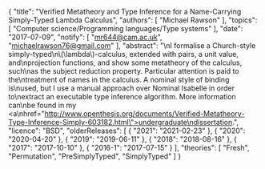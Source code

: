 {
    "title": "Verified Metatheory and Type Inference for a Name-Carrying Simply-Typed Lambda Calculus",
    "authors": [
        "Michael Rawson"
    ],
    "topics": [
        "Computer science/Programming languages/Type systems"
    ],
    "date": "2017-07-09",
    "notify": [
        "mr644@cam.ac.uk",
        "michaelrawson76@gmail.com"
    ],
    "abstract": "\nI formalise a Church-style simply-typed\n\\(\\lambda\\)-calculus, extended with pairs, a unit value, and\nprojection functions, and show some metatheory of the calculus, such\nas the subject reduction property. Particular attention is paid to the\ntreatment of names in the calculus. A nominal style of binding is\nused, but I use a manual approach over Nominal Isabelle in order to\nextract an executable type inference algorithm. More information can\nbe found in my <a\nhref=\"http://www.openthesis.org/documents/Verified-Metatheory-Type-Inference-Simply-603182.html\">undergraduate\ndissertation</a>.",
    "licence": "BSD",
    "olderReleases": [
        {
            "2021": "2021-02-23"
        },
        {
            "2020": "2020-04-20"
        },
        {
            "2019": "2019-06-11"
        },
        {
            "2018": "2018-08-16"
        },
        {
            "2017": "2017-10-10"
        },
        {
            "2016-1": "2017-07-15"
        }
    ],
    "theories": [
        "Fresh",
        "Permutation",
        "PreSimplyTyped",
        "SimplyTyped"
    ]
}